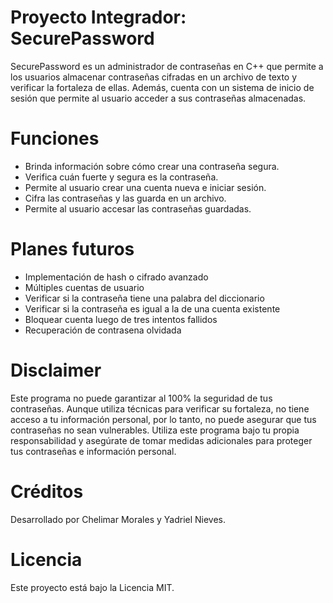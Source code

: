 # Proyecto Integrador: SecurePassword 

SecurePassword es un administrador de contraseñas en C++ que permite a los usuarios almacenar contraseñas cifradas en un archivo de texto y verificar la fortaleza de ellas. Además, cuenta con un sistema de inicio de sesión que permite al usuario acceder a sus contraseñas almacenadas.

# Funciones
- Brinda información sobre cómo crear una contraseña segura.
- Verifica cuán fuerte y segura es la contraseña. 
- Permite al usuario crear una cuenta nueva e iniciar sesión.
- Cifra las contraseñas y las guarda en un archivo.
- Permite al usuario accesar las contraseñas guardadas. 

# Planes futuros
- Implementación de hash o cifrado avanzado
- Múltiples cuentas de usuario
- Verificar si la contraseña tiene una palabra del diccionario
- Verificar si la contraseña es igual a la de una cuenta existente
- Bloquear cuenta luego de tres intentos fallidos 
- Recuperación de contrasena olvidada

# Disclaimer
Este programa no puede garantizar al 100% la seguridad de tus contraseñas. Aunque utiliza técnicas para verificar su fortaleza, no tiene acceso a tu información personal, por lo tanto, no puede asegurar que tus contraseñas no sean vulnerables. Utiliza este programa bajo tu propia responsabilidad y asegúrate de tomar medidas adicionales para proteger tus contraseñas e información personal.

# Créditos
Desarrollado por Chelimar Morales y Yadriel Nieves.

# Licencia
Este proyecto está bajo la Licencia MIT. 

